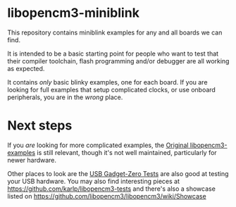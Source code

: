 # libopencm3-miniblink

This repository contains miniblink examples for any and all boards we can find.

It is intended to be a basic starting point for people who want to test that
their compiler toolchain, flash programming and/or debugger are all working as
expected.

It contains _only_ basic blinky examples, one for each board.  If you are
looking for full examples that setup complicated clocks, or use onboard
peripherals, you are in the *wrong* place.

# Next steps

If you _are_ looking for more complicated examples, the [Original libopencm3-examples](http://github.com/libopencm3/libopencm3-examples)
is still relevant, though it's not well maintained, particularly for newer hardware.

Other places to look are the [USB Gadget-Zero Tests](https://github.com/libopencm3/libopencm3/tree/master/tests/gadget-zero) are also good at testing your USB hardware.  You may also find interesting pieces at https://github.com/karlp/libopencm3-tests and there's also a showcase listed on https://github.com/libopencm3/libopencm3/wiki/Showcase


